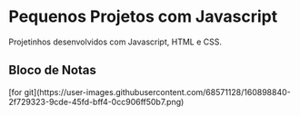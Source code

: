 # Pequenos Projetos com Javascript
Projetinhos desenvolvidos com Javascript, HTML e CSS.


<h2> Bloco de Notas </h2>
<img>[for git](https://user-images.githubusercontent.com/68571128/160898840-2f729323-9cde-45fd-bff4-0cc906ff50b7.png)</img>
